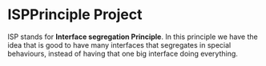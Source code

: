 # ISPPrinciple Project

ISP stands for **Interface segregation Principle**. In this principle we have the idea that is good to have many interfaces that segregates in special behaviours, instead of having that one big interface doing everything.